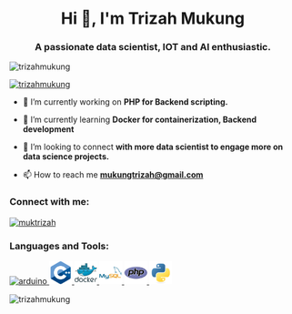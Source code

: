 <h1 align="center">Hi 👋, I'm Trizah Mukung</h1>
<h3 align="center">A passionate data scientist, IOT and AI enthusiastic.</h3>

<p align="left"> <img src="https://komarev.com/ghpvc/?username=trizahmukung&label=Profile%20views&color=0e75b6&style=flat" alt="trizahmukung" /> </p>

<p align="left"> <a href="https://github.com/ryo-ma/github-profile-trophy"><img src="https://github-profile-trophy.vercel.app/?username=trizahmukung" alt="trizahmukung" /></a> </p>

- 🔭 I’m currently working on **PHP for Backend scripting.**

- 🌱 I’m currently learning **Docker for containerization, Backend development**

- 🤝 I’m looking to connect **with more data scientist to engage more on data science projects.**

- 📫 How to reach me **mukungtrizah@gmail.com**

<h3 align="left">Connect with me:</h3>
<p align="left">
<a href="https://twitter.com/muktrizah" target="blank"><img align="center" src="https://raw.githubusercontent.com/rahuldkjain/github-profile-readme-generator/master/src/images/icons/Social/twitter.svg" alt="muktrizah" height="30" width="40" /></a>
</p>

<h3 align="left">Languages and Tools:</h3>
<p align="left"> <a href="https://www.arduino.cc/" target="_blank" rel="noreferrer"> <img src="https://cdn.worldvectorlogo.com/logos/arduino-1.svg" alt="arduino" width="40" height="40"/> </a> <a href="https://www.w3schools.com/cpp/" target="_blank" rel="noreferrer"> <img src="https://raw.githubusercontent.com/devicons/devicon/master/icons/cplusplus/cplusplus-original.svg" alt="cplusplus" width="40" height="40"/> </a> <a href="https://www.docker.com/" target="_blank" rel="noreferrer"> <img src="https://raw.githubusercontent.com/devicons/devicon/master/icons/docker/docker-original-wordmark.svg" alt="docker" width="40" height="40"/> </a> <a href="https://www.mysql.com/" target="_blank" rel="noreferrer"> <img src="https://raw.githubusercontent.com/devicons/devicon/master/icons/mysql/mysql-original-wordmark.svg" alt="mysql" width="40" height="40"/> </a> <a href="https://www.php.net" target="_blank" rel="noreferrer"> <img src="https://raw.githubusercontent.com/devicons/devicon/master/icons/php/php-original.svg" alt="php" width="40" height="40"/> </a> <a href="https://www.python.org" target="_blank" rel="noreferrer"> <img src="https://raw.githubusercontent.com/devicons/devicon/master/icons/python/python-original.svg" alt="python" width="40" height="40"/> </a> </p>

<p><img align="center" src="https://github-readme-streak-stats.herokuapp.com/?user=trizahmukung&" alt="trizahmukung" /></p>
